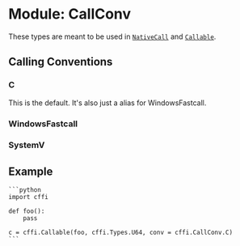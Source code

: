 # Module: CallConv

These types are meant to be used in [`NativeCall`](./objects-nativecall.md) and [`Callable`](./objects-callable.md).

## Calling Conventions

### C
This is the default. It's also just a alias for WindowsFastcall.

### WindowsFastcall

### SystemV

## Example

~~~admonish example title=""
```python
import cffi

def foo():
    pass

c = cffi.Callable(foo, cffi.Types.U64, conv = cffi.CallConv.C)
```
~~~

